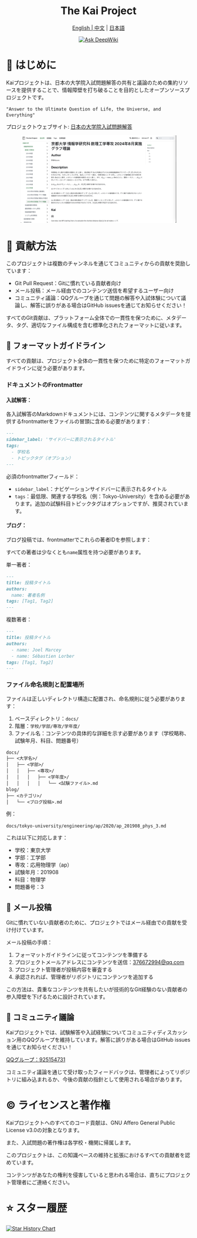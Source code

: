 <div align="center">
  <h1 align="center">
    The Kai Project 
    <br />
  </h1>
   <p align="center"><a href="./README.md">English | <a href="./README.zh.md">中文</a> | <a href="./README.ja.md">日本語</a><br></p>
   
   <a href="https://deepwiki.com/Myyura/the_kai_project"><img src="https://deepwiki.com/badge.svg" alt="Ask DeepWiki"></a>
</div>

# 📖 はじめに 
Kaiプロジェクトは、日本の大学院入試問題解答の共有と議論のための集約リソースを提供することで、情報障壁を打ち破ることを目的としたオープンソースプロジェクトです。

```text
"Answer to the Ultimate Question of Life, the Universe, and Everything"
```

プロジェクトウェブサイト: [日本の大学院入試問題解答](https://runjp.com/)

<figure style="text-align:center;">
  <img src="https://raw.githubusercontent.com/Myyura/the_kai_project_assets/main/sample.png" width="700" alt=""/>
</figure>

# 👏 貢献方法 

このプロジェクトは複数のチャンネルを通じてコミュニティからの貢献を奨励しています：
- Git Pull Request：Gitに慣れている貢献者向け
- メール投稿：メール経由でのコンテンツ送信を希望するユーザー向け
- コミュニティ議論：QQグループを通じて問題の解答や入試体験について議論し、解答に誤りがある場合はGitHub issuesを通じてお知らせください！

すべてのGit貢献は、プラットフォーム全体での一貫性を保つために、メタデータ、タグ、適切なファイル構成を含む標準化されたフォーマットに従います。

## 📝 フォーマットガイドライン
すべての貢献は、プロジェクト全体の一貫性を保つために特定のフォーマットガイドラインに従う必要があります。

### ドキュメントのFrontmatter
#### 入試解答：

各入試解答のMarkdownドキュメントには、コンテンツに関するメタデータを提供するfrontmatterをファイルの冒頭に含める必要があります：

```markdown
---
sidebar_label: 'サイドバーに表示されるタイトル'
tags:
  - 学校名
  - トピックタグ（オプション）
---
```
必須のfrontmatterフィールド：
- `sidebar_label`：ナビゲーションサイドバーに表示されるタイトル
- `tags`：最低限、関連する学校名（例：Tokyo-University）を含める必要があります。追加の試験科目トピックタグはオプションですが、推奨されています。

#### ブログ：
ブログ投稿では、frontmatterでこれらの著者IDを参照します：

すべての著者は少なくとも`name`属性を持つ必要があります。

単一著者：

```markdown
---
title: 投稿タイトル
authors:
  name: 著者名例
tags: [Tag1, Tag2]
---
```

複数著者：

```markdown
---
title: 投稿タイトル
authors:
  - name: Joel Marcey
  - name: Sébastien Lorber
tags: [Tag1, Tag2]
---
```

### ファイル命名規則と配置場所
ファイルは正しいディレクトリ構造に配置され、命名規則に従う必要があります：

1. ベースディレクトリ：`docs/`
2. 階層：`学校/学部/専攻/学年度/`
3. ファイル名：コンテンツの具体的な詳細を示す必要があります（学校略称、試験年月、科目、問題番号）

```markdown
docs/
├── <大学名>/
│   ├── <学部>/
│   │   ├── <専攻>/
│   │   │   ├── <学年度>/
│   │   │   │   └── <試験ファイル>.md
blog/
├── <カテゴリ>/
│   └── <ブログ投稿>.md
```

例：

`docs/tokyo-university/engineering/ap/2020/ap_201908_phys_3.md`

これは以下に対応します：
- 学校：東京大学
- 学部：工学部
- 専攻：応用物理学（ap）
- 試験年月：201908
- 科目：物理学
- 問題番号：3

## 📧 メール投稿
Gitに慣れていない貢献者のために、プロジェクトではメール経由での貢献を受け付けています。

メール投稿の手順：
1. フォーマットガイドラインに従ってコンテンツを準備する
2. プロジェクトメールアドレスにコンテンツを送信：376672994@qq.com
3. プロジェクト管理者が投稿内容を審査する
4. 承認されれば、管理者がリポジトリにコンテンツを追加する

この方法は、貴重なコンテンツを共有したいが技術的なGit経験のない貢献者の参入障壁を下げるために設計されています。

## 💬 コミュニティ議論
Kaiプロジェクトでは、試験解答や入試経験についてコミュニティディスカッション用のQQグループを維持しています。解答に誤りがある場合はGitHub issuesを通じてお知らせください！

[QQグループ：925154731](https://qm.qq.com/q/MVPd9wniQU)

コミュニティ議論を通じて受け取ったフィードバックは、管理者によってリポジトリに組み込まれるか、今後の貢献の指針として使用される場合があります。

# ©️ ライセンスと著作権
Kaiプロジェクトへのすべてのコード貢献は、GNU Affero General Public License v3.0の対象となります。

また、入試問題の著作権は各学校・機関に帰属します。

このプロジェクトは、この知識ベースの維持と拡張におけるすべての貢献者を認めています。

コンテンツがあなたの権利を侵害していると思われる場合は、直ちにプロジェクト管理者にご連絡ください。

# ⭐ スター履歴

[![Star History Chart](https://api.star-history.com/svg?repos=Myyura/the_kai_project&type=Date)](https://www.star-history.com/#Myyura/the_kai_project&Date)